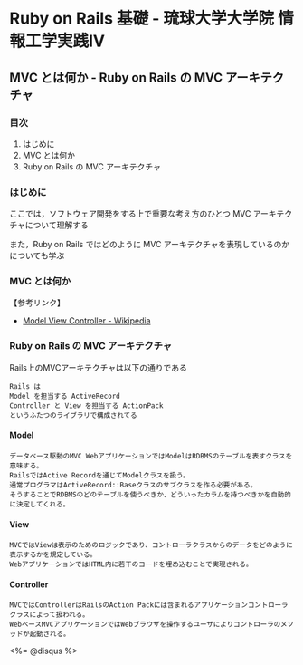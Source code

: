 Ruby on Rails 基礎 - 琉球大学大学院 情報工学実践IV
================================================================================

MVC とは何か - Ruby on Rails の MVC アーキテクチャ
--------------------------------------------------------------------------------


### 目次

1. はじめに
2. MVC とは何か
3. Ruby on Rails の MVC アーキテクチャ

### はじめに

ここでは，ソフトウェア開発をする上で重要な考え方のひとつ MVC アーキテクチャについて理解する

また，Ruby on Rails ではどのように MVC アーキテクチャを表現しているのかについても学ぶ


### MVC とは何か

【参考リンク】

* [Model View Controller - Wikipedia](http://ja.wikipedia.org/wiki/Model_View_Controller)


### Ruby on Rails の MVC アーキテクチャ

Rails上のMVCアーキテクチャは以下の通りである

    Rails は
    Model を担当する ActiveRecord
    Controller と View を担当する ActionPack
    というふたつのライブラリで構成されてる

#### Model

    データベース駆動のMVC WebアプリケーションではModelはRDBMSのテーブルを表すクラスを意味する。 
    RailsではActive Recordを通じてModelクラスを扱う。
    通常プログラマはActiveRecord::Baseクラスのサブクラスを作る必要がある。
    そうすることでRDBMSのどのテーブルを使うべきか、どういったカラムを持つべきかを自動的に決定してくれる。

#### View

    MVCではViewは表示のためのロジックであり、コントローラクラスからのデータをどのように表示するかを規定している。
    WebアプリケーションではHTML内に若干のコードを埋め込むことで実現される。

#### Controller

    MVCではControllerはRailsのAction Packには含まれるアプリケーションコントローラクラスによって扱われる。
    WebベースMVCアプリケーションではWebブラウザを操作するユーザによりコントローラのメソッドが起動される。


<div><%= @disqus %></div>
